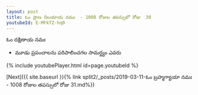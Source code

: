 ```yaml
---
layout: post
title: ఓం ప్రాణ నిలయాయ నమః  - 1008 రోజుల తపస్సులో రోజు  30
youtubeId: E-MFkTZ-hq0
---
```

 
 
 ఓం దక్షిణాయ నమః  
 
 -  మూడు ప్రపంచాలను పరిపాలించగల సామర్థ్యం ఎవరు 
 
  
 
  
 
 
 
 
 
 


{% include youtubePlayer.html id=page.youtubeId %}
 
[Next]({{ site.baseurl }}{% link  split2/_posts/2019-03-11-ఓం బ్రహ్మగ్యాయా నమః  - 1008 రోజుల తపస్సులో రోజు  31.md%})
 
